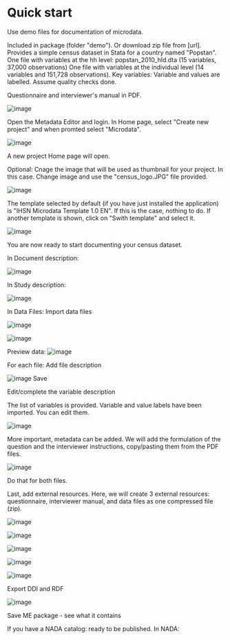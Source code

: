 # Quick start

Use demo files for documentation of microdata.

Included in package (folder "demo"). Or download zip file from [url]. 
Provides a simple census dataset in Stata for a country named "Popstan". 
One file with variables at the hh level: popstan_2010_hld.dta (15 variables, 37,000 observations)
One file with variables at the individual level (14 variables and 151,728 observations). 
Key variables:
Variable and values are labelled.
Assume quality checks done.

Questionnaire and interviewer's manual in PDF.

![image](https://user-images.githubusercontent.com/35276300/215505821-7833f0a5-8c60-45ce-aa69-f08d65fef6f3.png)

Open the Metadata Editor and login. In Home page, select "Create new project" and when promted select "Microdata".

![image](https://user-images.githubusercontent.com/35276300/215510952-f91ec49d-8c4e-451e-8242-12d192000e80.png)

A new project Home page will open. 

Optional: Cnage the image that will be used as thumbnail for your project. In this case. Change image and use the "census_logo.JPG" file provided.

![image](https://user-images.githubusercontent.com/35276300/215513036-95c7d60a-d5b0-44fe-8f76-5a5623185f08.png)

The template selected by default (if you have just installed the application) is "IHSN Microdata Template 1.0 EN". If this is the case, nothing to do. If another template is shown, click on "Swith template" and select it.

![image](https://user-images.githubusercontent.com/35276300/215513839-bc23c38d-3823-4a38-9433-e0cc9dcb6a14.png)

You are now ready to start documenting your census dataset.

In Document description:

![image](https://user-images.githubusercontent.com/35276300/215514475-5cb765e9-6b81-4830-a62d-49bb28fb7f90.png)

In Study description:

![image](https://user-images.githubusercontent.com/35276300/215514878-988856fc-ef26-42c0-9b4e-02ba6c12d8f7.png)

In Data Files: 
Import data files

![image](https://user-images.githubusercontent.com/35276300/215515050-6ba3a072-cb37-45c2-9136-27618121ea5d.png)

![image](https://user-images.githubusercontent.com/35276300/215515365-18c932ef-d45f-40ff-8732-368f94cf0ec1.png)

Preview data:
![image](https://user-images.githubusercontent.com/35276300/215519930-04363e7a-eb09-423b-abd5-5dc98ee1197a.png)

For each file: Add file description

![image](https://user-images.githubusercontent.com/35276300/215515702-fb3448ae-81e4-4c34-a27e-8c32eb3dcc49.png)
Save

Edit/complete the variable description

The list of variables is provided. Variable and value labels have been imported. You can edit them.

![image](https://user-images.githubusercontent.com/35276300/215516149-43bb069f-5db8-42cc-8915-b5f653a5b7ec.png)

More important, metadata can be added. We will add the formulation of the question and the interviewer instructions, copy/pasting them from the PDF files.

![image](https://user-images.githubusercontent.com/35276300/215517055-b5df50ac-e647-4c09-a46a-3f510430cfed.png)

Do that for both files.

Last, add external resources. Here, we will create 3 external resources: questionnaire, interviewer manual, and data files as one compressed file (zip).

![image](https://user-images.githubusercontent.com/35276300/215517537-c1d921bc-f75f-4990-83a6-fa150c21f1dc.png)

![image](https://user-images.githubusercontent.com/35276300/215517712-0daf6bed-84cc-452c-9210-b43a57537c3a.png)

![image](https://user-images.githubusercontent.com/35276300/215517972-0ecf6611-f555-4594-b0d2-d5f2cbf51ee6.png)

![image](https://user-images.githubusercontent.com/35276300/215518111-d469812d-13c0-477d-8fb8-55aa2a9ba35a.png)

![image](https://user-images.githubusercontent.com/35276300/215518729-e5253055-3485-4ffd-80ae-74de48590475.png)

Export DDI and RDF

![image](https://user-images.githubusercontent.com/35276300/215518944-1b817abb-9b8c-4862-9e85-17a3df30ca19.png)

Save ME package - see what it contains

If you have a NADA catalog: ready to be published. In NADA:


